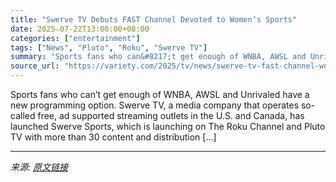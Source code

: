 ```yaml
---
title: "Swerve TV Debuts FAST Channel Devoted to Women’s Sports"
date: 2025-07-22T13:00:00+08:00
categories: ["entertainment"]
tags: ["News", "Pluto", "Roku", "Swerve TV"]
summary: "Sports fans who can&#8217;t get enough of WNBA, AWSL and Unrivaled have a new programming option. Swerve TV, a media company that operates so-called free, ad supported streaming outlets in the U.S. an"
source_url: "https://variety.com/2025/tv/news/swerve-tv-fast-channel-womens-sports-1236466289/"
---
```


Sports fans who can&#8217;t get enough of WNBA, AWSL and Unrivaled have a new programming option. Swerve TV, a media company that operates so-called free, ad supported streaming outlets in the U.S. and Canada, has launched Swerve Sports, which is launching on The Roku Channel and Pluto TV with more than 30 content and distribution [&#8230;]

---

*来源: [原文链接](https://variety.com/2025/tv/news/swerve-tv-fast-channel-womens-sports-1236466289/)*
